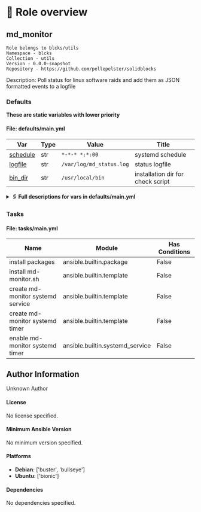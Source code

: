 <!-- DOCSIBLE START -->

# 📃 Role overview

## md_monitor

```
Role belongs to blcks/utils
Namespace - blcks
Collection - utils
Version - 0.0.0-snapshot
Repository - https://github.com/pellepelster/solidblocks
```

Description: Poll status for linux software raids and add them as JSON formatted events to a logfile











### Defaults

**These are static variables with lower priority**

#### File: defaults/main.yml

| Var          | Type         | Value       | Title       |
|--------------|--------------|-------------|-------------|
| [schedule](git@github.com:pellepelster/solidblocks/blob/main/roles/md_monitor/defaults/main.yml#L4)   | str   | `*-*-* *:*:00` |     systemd schedule |
| [logfile](git@github.com:pellepelster/solidblocks/blob/main/roles/md_monitor/defaults/main.yml#L8)   | str   | `/var/log/md_status.log` |     status logfile |
| [bin_dir](git@github.com:pellepelster/solidblocks/blob/main/roles/md_monitor/defaults/main.yml#L12)   | str   | `/usr/local/bin` |     installation dir for check script |
<details>
<summary><b>🖇️ Full descriptions for vars in defaults/main.yml</b></summary>
<br>
<b>schedule:</b> execution schedule for software raid status checks
<br>
<b>logfile:</b> path for the logfile where the software raid status event will be written to
<br>
<b>bin_dir:</b> installation dir for check script
<br>
<br>
</details>





### Tasks


#### File: tasks/main.yml

| Name | Module | Has Conditions |
| ---- | ------ | --------- |
| install packages | ansible.builtin.package | False |
| install md-monitor.sh | ansible.builtin.template | False |
| create md-monitor systemd service | ansible.builtin.template | False |
| create md-monitor systemd timer | ansible.builtin.template | False |
| enable md-monitor systemd timer | ansible.builtin.systemd_service | False |







## Author Information
Unknown Author

#### License

No license specified.

#### Minimum Ansible Version

No minimum version specified.

#### Platforms

- **Debian**: ['buster', 'bullseye']
- **Ubuntu**: ['bionic']


#### Dependencies

No dependencies specified.
<!-- DOCSIBLE END -->
